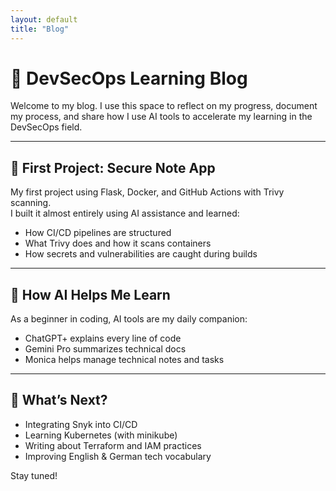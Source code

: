 ```yaml
---
layout: default
title: "Blog"
---
```


# 📓 DevSecOps Learning Blog

Welcome to my blog. I use this space to reflect on my progress, document my process, and share how I use AI tools to accelerate my learning in the DevSecOps field.

---

## 🚀 First Project: Secure Note App

My first project using Flask, Docker, and GitHub Actions with Trivy scanning.  
I built it almost entirely using AI assistance and learned:
- How CI/CD pipelines are structured
- What Trivy does and how it scans containers
- How secrets and vulnerabilities are caught during builds

---

## 🤖 How AI Helps Me Learn

As a beginner in coding, AI tools are my daily companion:
- ChatGPT+ explains every line of code  
- Gemini Pro summarizes technical docs  
- Monica helps manage technical notes and tasks  

---

## 🧠 What’s Next?

- Integrating Snyk into CI/CD  
- Learning Kubernetes (with minikube)  
- Writing about Terraform and IAM practices  
- Improving English & German tech vocabulary  

Stay tuned!
